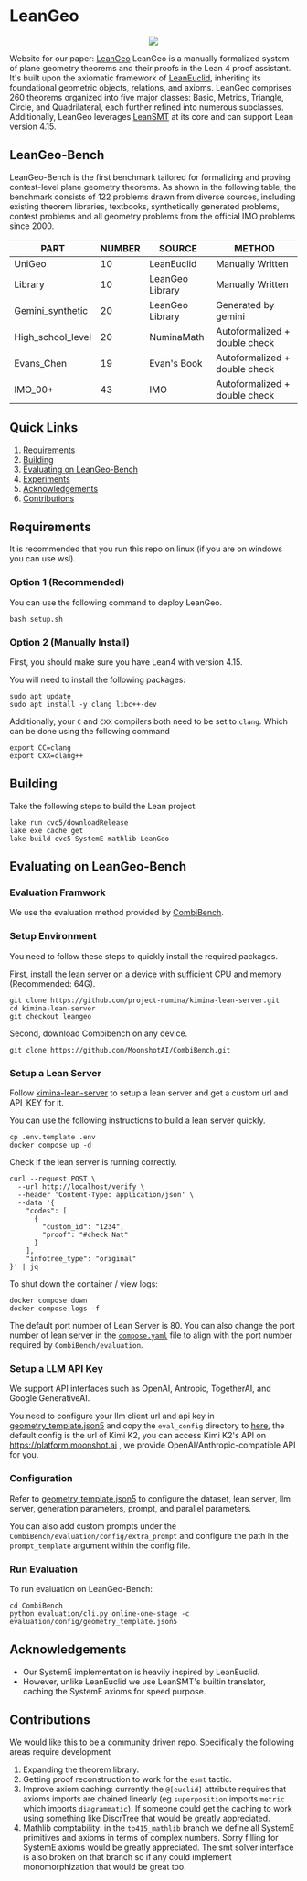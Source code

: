 # LeanGeo 

<p align="center">
    <a href="https://huggingface.co/datasets/AI-MO/GeometryLeanBench"><img src="https://img.shields.io/badge/🤗-huggingface-FFD21E"></a>
</p>

Website for our paper:
[LeanGeo](https://arxiv.org/abs/2508.14644)
LeanGeo is a manually formalized system of plane geometry theorems and their proofs in the Lean 4 proof assistant. It's built upon the axiomatic framework of [LeanEuclid](https://github.com/loganrjmurphy/LeanEuclid), inheriting its foundational geometric objects, relations, and axioms. LeanGeo comprises 260 theorems organized into five major classes: Basic, Metrics, Triangle, Circle, and Quadrilateral, each further refined into numerous subclasses. Additionally, LeanGeo leverages [LeanSMT](https://github.com/ufmg-smite/lean-smt) at its core and can support Lean version 4.15.

## LeanGeo-Bench

LeanGeo-Bench is the first benchmark tailored for formalizing and proving contest-level plane geometry theorems. As shown in the following table, the benchmark consists of 122 problems drawn from diverse sources, including existing theorem libraries, textbooks, synthetically generated problems, contest problems and all geometry problems from the official IMO problems since 2000.

| PART | NUMBER | SOURCE | METHOD |
|---|---|---|---|
| UniGeo | 10 | LeanEuclid | Manually Written |
| Library | 10 | LeanGeo Library | Manually Written |
| Gemini_synthetic | 20 | LeanGeo Library | Generated by gemini |
| High_school_level | 20 | NuminaMath | Autoformalized + double check |
| Evans_Chen | 19 | Evan's Book | Autoformalized + double check |
| IMO_00+ | 43 | IMO | Autoformalized + double check |

## Quick Links

1. [Requirements](#requirements)  
1. [Building](#building)
1. [Evaluating on LeanGeo-Bench](#evaluating-on-leangeo-bench)
1. [Experiments](#experiments)
1. [Acknowledgements](#acknowledgements)
1. [Contributions](#contributions)



## Requirements

It is recommended that you run this repo on linux (if you are on windows you can use wsl). 

### Option 1 (Recommended)

You can use the following command to deploy LeanGeo.
~~~
bash setup.sh
~~~

### Option 2 (Manually Install)

First, you should make sure you have Lean4 with version 4.15.

You will need to install the following packages: 
```
sudo apt update
sudo apt install -y clang libc++-dev
```

Additionally, your `C` and `CXX` compilers both need to be set to `clang`. Which can be done using the following command
```
export CC=clang
export CXX=clang++
```

## Building

Take the following steps to build the Lean project:
~~~
lake run cvc5/downloadRelease
lake exe cache get
lake build cvc5 SystemE mathlib LeanGeo
~~~

## Evaluating on LeanGeo-Bench

### Evaluation Framwork

We use the evaluation method provided by [CombiBench](https://github.com/MoonshotAI/CombiBench/tree/master).

### Setup Environment

You need to follow these steps to quickly install the required packages.

First, install the lean server on a device with sufficient CPU and memory (Recommended: 64G).

~~~
git clone https://github.com/project-numina/kimina-lean-server.git
cd kimina-lean-server
git checkout leangeo
~~~

Second, download Combibench on any device.

~~~
git clone https://github.com/MoonshotAI/CombiBench.git
~~~


### Setup a Lean Server

Follow [kimina-lean-server](https://github.com/project-numina/kimina-lean-server/tree/leangeo) to setup a lean server and get a custom url and API_KEY for it.

You can use the following instructions to build a lean server quickly.
~~~
cp .env.template .env
docker compose up -d
~~~

Check if the lean server is running correctly.
~~~
curl --request POST \
  --url http://localhost/verify \
  --header 'Content-Type: application/json' \
  --data '{
    "codes": [
	  {
		"custom_id": "1234",
		"proof": "#check Nat"
	  }
    ],
    "infotree_type": "original"
}' | jq
~~~

To shut down the container / view logs:
~~~
docker compose down
docker compose logs -f
~~~

The default port number of Lean Server is 80. You can also change the port number of lean server in the [`compose.yaml`](https://github.com/project-numina/kimina-lean-server/blob/leangeo/compose.yaml) file to align with the port number required by `CombiBench/evaluation`.

### Setup a LLM API Key

We support API interfaces such as OpenAI, Antropic, TogetherAI, and Google GenerativeAI.

You need to configure your llm client url and api key in [geometry_template.json5](./LeanGeo-Bench/eval_config/geometry_template.json5) and copy the `eval_config` directory to [here](https://github.com/MoonshotAI/CombiBench/blob/master/evaluation/config), the default config is the url of Kimi K2, you can access Kimi K2's API on https://platform.moonshot.ai , we provide OpenAI/Anthropic-compatible API for you.

### Configuration

Refer to [geometry_template.json5](./LeanGeo-Bench/eval_config/geometry_template.json5) to configure the dataset, lean server, llm server, generation parameters, prompt, and parallel parameters.

You can also add custom prompts under the `CombiBench/evaluation/config/extra_prompt` and configure the path in the `prompt_template` argument within the config file. 

### Run Evaluation

To run evaluation on LeanGeo-Bench:

```
cd CombiBench
python evaluation/cli.py online-one-stage -c evaluation/config/geometry_template.json5
```

## Acknowledgements

* Our SystemE implementation is heavily inspired by LeanEuclid.
* However, unlike LeanEuclid we use LeanSMT's builtin translator, caching the SystemE axioms for speed purpose.

## Contributions

We would like this to be a community driven repo. Specifically the following areas require development

1. Expanding the theorem library.
2. Getting proof reconstruction to work for the `esmt` tactic.
3. Improve axiom caching: currently the `@[euclid]` attribute requires that axioms imports are chained linearly (eg `superposition` imports `metric` which imports `diagrammatic`). If someone could get the caching to work using something like [DiscrTree](https://leanprover-community.github.io/mathlib4_docs/Lean/Meta/DiscrTreeTypes.html#Lean.Meta.DiscrTree) that would be greatly appreciated.
4. Mathlib comptability: in the `to415_mathlib` branch we define all SystemE primitives and axioms in terms of complex numbers. Sorry filling for SystemE axioms would be greatly appreciated. The smt solver interface is also broken on that branch so if any could implement monomorphization that would be great too.
